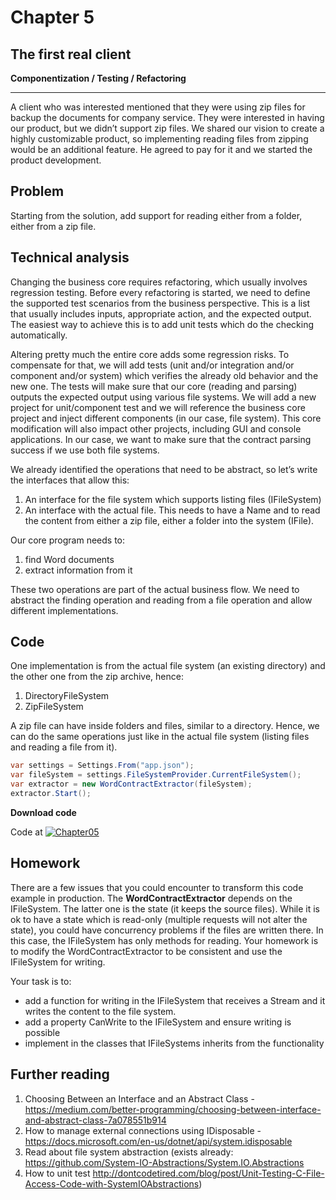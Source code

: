 

# Chapter 5
## The first real client
**Componentization / Testing / Refactoring**

-----
A client who was interested mentioned that they were using zip files for backup the documents for company service. They were interested in having our product, but we didn’t support zip files. We shared our vision to create a highly customizable product, so implementing reading files from zipping would be an additional feature. He agreed to pay for it and we started the product development.

## Problem
Starting from the solution, add support for reading either from a folder, either from a zip file.

## Technical analysis
Changing the business core requires refactoring, which usually involves regression testing. Before every refactoring is started, we need to define the supported test scenarios from the business perspective. This is a list that usually includes inputs, appropriate action, and the expected output. The easiest way to achieve this is to add unit tests which do the checking automatically. 

Altering pretty much the entire core adds some regression risks. To compensate for that, we will add tests (unit and/or integration and/or component and/or system) which verifies the already old behavior and the new one. The tests will make sure that our core (reading and parsing) outputs the expected output using various file systems. We will add a new project for unit/component test and we will reference the business core project and inject different components (in our case, file system).
This core modification will also impact other projects, including GUI and console applications.
In our case, we want to make sure that the contract parsing success if we use both file systems.

We already identified the operations that need to be abstract, so let’s write the interfaces that allow this:
1. An interface for the file system which supports listing files (IFileSystem)
2. An interface with the actual file. This needs to have a Name and to read the content from either a zip file, either a folder into the system (IFile).
   
Our core program needs to:

1. find Word documents
2. extract information from it

These two operations are part of the actual business flow. We need to abstract the finding operation and reading from a file operation and allow different implementations.

## Code
One implementation is from the actual file system (an existing directory) and the other one from the zip archive, hence:
1. DirectoryFileSystem
2. ZipFileSystem
 
A zip file can have inside folders and files, similar to a directory. Hence, we can do the same operations just like in the actual file system (listing files and reading a file from it). 
```csharp
var settings = Settings.From("app.json");
var fileSystem = settings.FileSystemProvider.CurrentFileSystem();
var extractor = new WordContractExtractor(fileSystem);
extractor.Start();
```

**Download code**

Code at [![Chapter05](https://ignatandrei.github.io/console_to_saas/Chapter05.svg)](https://ignatandrei.github.io/console_to_saas/sources/Chapter05.zip)

## Homework
There are a few issues that you could encounter to transform this code example in production. The **WordContractExtractor** depends on the IFileSystem. The latter one is the state (it keeps the source files). While it is ok to have a state which is read-only (multiple requests will not alter the state), you could have concurrency problems if the files are written there. In this case, the IFileSystem has only methods for reading. Your homework is to modify the WordContractExtractor to be consistent and use the IFileSystem for writing. 

Your task is to:
- add a function for writing in the IFileSystem that receives a Stream and it writes the content to the file system.
- add a property CanWrite to the IFileSystem and ensure writing is possible
- implement in the classes that IFileSystems inherits from the functionality

## Further reading

1. Choosing Between an Interface and an Abstract Class - https://medium.com/better-programming/choosing-between-interface-and-abstract-class-7a078551b914
2. How to manage external connections using IDisposable - https://docs.microsoft.com/en-us/dotnet/api/system.idisposable
3. Read about file system abstraction (exists already:  https://github.com/System-IO-Abstractions/System.IO.Abstractions
4. How to unit test  http://dontcodetired.com/blog/post/Unit-Testing-C-File-Access-Code-with-SystemIOAbstractions) 

